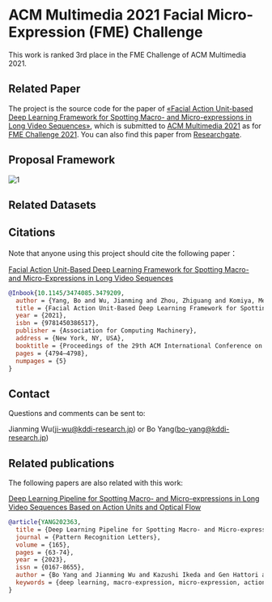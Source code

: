 # ACM Multimedia 2021 Facial Micro-Expression (FME) Challenge

This work is ranked 3rd place in the FME Challenge of ACM Multimedia 2021.

## Related Paper

The project is the source code for the paper of [&laquo;Facial Action Unit-based Deep Learning Framework for Spotting Macro- and Micro-expressions in Long Video Sequences&raquo;](https://dx.doi.org/10.1145/3474085.3479209), which is submitted to [ACM Multimedia 2021](https://2021.acmmm.org/) as for [FME Challenge 2021](https://megc2021.github.io/index.html). You can also find this paper from [Researchgate](https://www.researchgate.net/publication/353890502_Facial_Action_Unit-based_Deep_Learning_Framework_for_Spotting_Macro-and_Micro-expressions_in_Long_Video_Sequences).

  
## Proposal Framework
  
![1](https://user-images.githubusercontent.com/66990042/129430740-50653391-0c5d-47f9-a529-e0cf48b03f88.png)


## Related Datasets

    
## Citations

Note that anyone using this project should cite the following paper：

[Facial Action Unit-Based Deep Learning Framework for Spotting Macro- and Micro-Expressions in Long Video Sequences](https://dl.acm.org/doi/abs/10.1145/3474085.3479209)

```BibTeX
@Inbook{10.1145/3474085.3479209,
  author = {Yang, Bo and Wu, Jianming and Zhou, Zhiguang and Komiya, Megumi and Kishimoto, Koki and Xu, Jianfeng and Nonaka, Keisuke and Horiuchi, Toshiharu and      Komorita, Satoshi and Hattori, Gen and Naito, Sei and Takishima, Yasuhiro},
  title = {Facial Action Unit-Based Deep Learning Framework for Spotting Macro- and Micro-Expressions in Long Video Sequences},
  year = {2021},
  isbn = {9781450386517},
  publisher = {Association for Computing Machinery},
  address = {New York, NY, USA},
  booktitle = {Proceedings of the 29th ACM International Conference on Multimedia},
  pages = {4794–4798},
  numpages = {5}
}
```

## Contact
  
Questions and comments can be sent to:

Jianming Wu(ji-wu@kddi-research.jp) or Bo Yang(bo-yang@kddi-research.jp)


## Related publications

The following papers are also related with this work:

[Deep Learning Pipeline for Spotting Macro- and Micro-expressions in Long Video Sequences Based on Action Units and Optical Flow](https://www.sciencedirect.com/science/article/abs/pii/S0167865522003683)
```BibTeX
@article{YANG202363,
  title = {Deep Learning Pipeline for Spotting Macro- and Micro-expressions in Long Video Sequences Based on Action Units and Optical Flow},
  journal = {Pattern Recognition Letters},
  volume = {165},
  pages = {63-74},
  year = {2023},
  issn = {0167-8655},
  author = {Bo Yang and Jianming Wu and Kazushi Ikeda and Gen Hattori and Masaru Sugano and Yusuke Iwasawa and Yutaka Matsuo},
  keywords = {deep learning, macro-expression, micro-expression, action units, optical flow},
}
```




